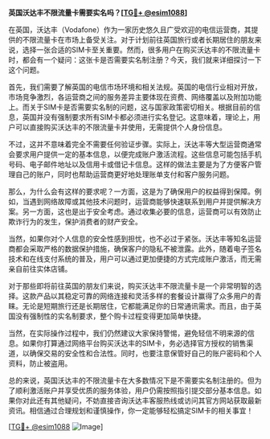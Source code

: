 **英国沃达丰不限流量卡需要实名吗？[[TG💪+ @esim1088](https://t.me/s/esim1088)]**

在英国，沃达丰（Vodafone）作为一家历史悠久且广受欢迎的电信运营商，其提供的不限流量卡在市场上备受关注。对于计划前往英国旅行或者长期居住的朋友来说，选择一张合适的SIM卡至关重要。然而，很多用户在购买沃达丰的不限流量卡时，都会有一个疑问：这张卡是否需要实名制注册？今天，我们就来详细探讨一下这个问题。

首先，我们需要了解英国的电信市场环境和相关法规。英国的电信行业相对开放，市场竞争激烈，各运营商之间的服务差异主要体现在资费、网络覆盖以及附加功能上。而关于SIM卡是否需要实名制的问题，这与国家政策密切相关。根据目前的信息，英国并没有强制要求所有SIM卡都必须进行实名登记。这意味着，理论上，用户可以直接购买沃达丰的不限流量卡并使用，无需提供个人身份信息。

不过，这并不意味着完全不需要任何验证步骤。实际上，沃达丰等大型运营商通常会要求用户提供一定的基本信息，以便完成账户激活流程。这些信息可能包括手机号码、电子邮件地址以及信用卡或借记卡信息。这样的做法主要是为了方便客户管理自己的账户，同时也帮助运营商更好地处理账单支付和客户服务问题。

那么，为什么会有这样的要求呢？一方面，这是为了确保用户的权益得到保障。例如，当遇到网络故障或其他技术问题时，运营商能够快速联系到用户并提供解决方案。另一方面，这也是出于安全考虑。通过收集必要的信息，运营商可以有效防止欺诈行为的发生，保护消费者的财产安全。

当然，如果你对个人信息的安全性感到担忧，也不必过于紧张。沃达丰等知名运营商都会采取严格的数据保护措施，确保客户的隐私不被泄露。此外，随着电子签名技术和在线支付系统的普及，用户可以通过更加便捷的方式完成账户激活，而无需亲自前往实体店铺。

对于那些即将前往英国的朋友们来说，购买沃达丰不限流量卡是一个非常明智的选择。这款产品以其稳定可靠的网络连接和灵活多样的套餐设计赢得了众多用户的青睐。无论是短期旅行还是长期居住，它都能满足你的日常通讯需求。而且，由于英国没有强制性的实名制要求，整个购卡过程变得更加简单快捷。

当然，在实际操作过程中，我们仍然建议大家保持警惕，避免轻信不明来源的信息。如果你打算通过网络平台购买沃达丰的SIM卡，务必选择官方授权的销售渠道，以确保交易的安全性和合法性。同时，也要注意保管好自己的账户密码和个人资料，防止被盗用。

总的来说，英国沃达丰的不限流量卡在大多数情况下是不需要实名制注册的。但为了顺利激活账户并享受优质的服务体验，用户仍需按照指引提交部分基本信息。如果你对此还有其他疑问，不妨直接咨询沃达丰客服热线或访问其官方网站获取最新资讯。相信通过合理规划和谨慎操作，你一定能够轻松搞定SIM卡的相关事宜！

[[TG💪+ @esim1088](https://t.me/s/esim1088) ![Image](https://i.postimg.cc/4NQfJmqS/Snipaste-2025-05-13-00-14-12.png)]